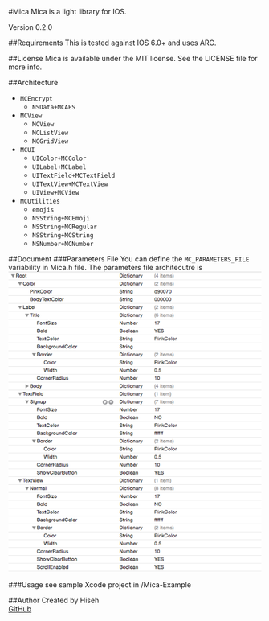 #Mica
Mica is a light library for IOS. 

Version 0.2.0

##Requirements
This is tested against IOS 6.0+ and uses ARC.

##License
Mica is available under the MIT license. See the LICENSE file for more info.

##Architecture
* `MCEncrypt`
	- `NSData+MCAES`
* `MCView`
	- `MCView`
	- `MCListView`
	- `MCGridView`
* `MCUI`
	- `UIColor+MCColor`
	- `UILabel+MCLabel`
	- `UITextField+MCTextField`
	- `UITextView+MCTextView`
	- `UIView+MCView`
* `MCUtilities`
	- `emojis`
	- `NSString+MCEmoji`
	- `NSString+MCRegular`
	- `NSString+MCString`
	- `NSNumber+MCNumber`

##Document
###Parameters File
You can define the `MC_PARAMETERS_FILE` variability in Mica.h file. The parameters file architecutre is
![Parameters File Screenshot](/doc/parameters_file_screenshot.png)

###Usage
see sample Xcode project in /Mica-Example

##Author
Created by Hiseh<br />
[GitHub](https://github.com/hiseh/Mica.git)

